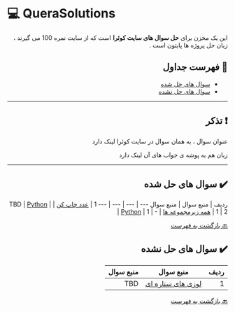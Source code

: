 # :computer: QueraSolutions

<div dir="rtl">

این یک مخزن برای **حل سوال های سایت کوئرا** است که از سایت نمره 100 می گیرند ، زبان حل پروژه ها
پایتون است .

## :mag_right: فهرست جداول

* [سوال های حل شده](#heavy_check_mark-سوال-های-حل-شده)
* [سوال های حل نشده](#heavy_check_mark-سوال-های-حل-نشده)

***

## :exclamation: تذکر


عنوان سوال ، به همان سوال در سایت کوئرا لینک دارد

زبان هم به پوشه ی جواب های آن لینک دارد

***

## :heavy_check_mark: سوال های حل شده

ردیف | منبع سوال | منبع سوال 
 --- | --- | --- | ---
1 | [عدد چاپ کن](https://b2n.ir/badihi-quera) | TBD | [Python](https://b2n.ir/adadchap) | 1 |
 2 | [همه زیرمجموعه ها](https://quera.org/problemset/12912/) | - | [Python](https://b2n.ir/hamezirmajmuii) | 1 |

 
 [:back: بازگشت به فهرست](#mag_right-فهرست-جداول)

## :heavy_check_mark: سوال های حل نشده

ردیف | منبع سوال | منبع سوال 
 --- | --- | --- 
1 | [لوزی های ستاره ای](https://b2n.ir/badihi-quera) | TBD | [Python](https://b2n.ir/adadchap) | 1 |

 
 [:back: بازگشت به فهرست](#mag_right-فهرست-جداول)
